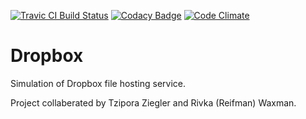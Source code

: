 [![Travic CI Build Status](https://travis-ci.org/tziporaziegler/Dropbox.png?branch=master)](https://travis-ci.org/tziporaziegler/Dropbox)
[![Codacy Badge](https://api.codacy.com/project/badge/Grade/a95914b5430e4841a767a3ca89bdb2f5)](https://www.codacy.com/app/tziporaziegler/Dropbox?utm_source=github.com&amp;utm_medium=referral&amp;utm_content=tziporaziegler/Dropbox&amp;utm_campaign=Badge_Grade)
[![Code Climate](https://codeclimate.com/github/tziporaziegler/Dropbox/badges/gpa.svg)](https://codeclimate.com/github/tziporaziegler/Dropbox)

# Dropbox

Simulation of Dropbox file hosting service.  

Project collaberated by Tzipora Ziegler and Rivka (Reifman) Waxman.
